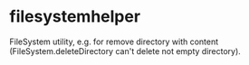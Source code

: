 # filesystemhelper
FileSystem utility, e.g. for remove directory with content (FileSystem.deleteDirectory can't delete not empty directory).
